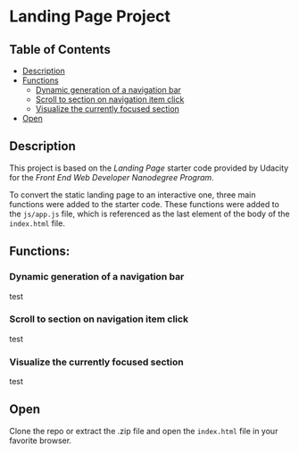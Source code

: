 # Landing Page Project

## Table of Contents

* [Description](#description)
* [Functions](#functions)
  * [Dynamic generation of a navigation bar](#Dynamic-generation-of-a-navigation-bar)
  * [Scroll to section on navigation item click](#Scroll-to_section-on-navigation-item-click)
  * [Visualize the currently focused section](#Visualize-the-currently-focused-section)
* [Open](#open)

## Description
This project is based on the *Landing Page* starter code provided by Udacity for the *Front End Web Developer Nanodegree Program*.

To convert the static landing page to an interactive one, three main functions were added to the starter code.
These functions were added to the `js/app.js` file, which is referenced as the last element of the body of the `index.html` file.

## Functions:
### Dynamic generation of a navigation bar
test

### Scroll to section on navigation item click
test

### Visualize the currently focused section
test

## Open
Clone the repo or extract the .zip file and open the `index.html` file in your favorite browser.